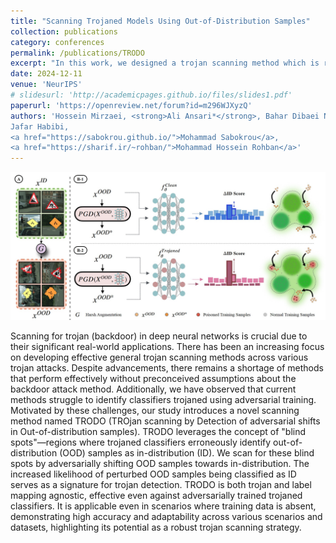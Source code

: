 ```yaml
---
title: "Scanning Trojaned Models Using Out-of-Distribution Samples"
collection: publications
category: conferences
permalink: /publications/TRODO
excerpt: "In this work, we designed a trojan scanning method which is robust in various aspects, including trojan attack type, label mapping, and adversarial robustness of the classifier. We further propose a version of our work which requires no access samples from the model's training distribution."
date: 2024-12-11
venue: 'NeurIPS'
# slidesurl: 'http://academicpages.github.io/files/slides1.pdf'
paperurl: 'https://openreview.net/forum?id=m296WJXyzQ'
authors: 'Hossein Mirzaei, <strong>Ali Ansari*</strong>, Bahar Dibaei Nia*, Mojtaba Nafez, Moein Madadi, Sepehr Rezaee, Zeinab Sadat Taghavi, Arad Maleki, Kian Shamsaie, Mahdi Hajialilue,
Jafar Habibi,
<a href="https://sabokrou.github.io/">Mohammad Sabokrou</a>,
<a href="https://sharif.ir/~rohban/">Mohammad Hossein Rohban</a>'
---
```


![Main figure of the paper](../images/trodo_figure.jpg)

Scanning for trojan (backdoor) in deep neural networks is crucial due to their significant real-world applications. There has been an increasing focus on developing effective general trojan scanning methods across various trojan attacks. Despite advancements, there remains a shortage of methods that perform effectively without preconceived assumptions about the backdoor attack method. Additionally, we have observed that current methods struggle to identify classifiers trojaned using adversarial training. Motivated by these challenges, our study introduces a novel scanning method named TRODO (TROjan scanning by Detection of adversarial shifts in Out-of-distribution samples). TRODO leverages the concept of "blind spots"—regions where trojaned classifiers erroneously identify out-of-distribution (OOD) samples as in-distribution (ID). We scan for these blind spots by adversarially shifting OOD samples towards in-distribution. The increased likelihood of perturbed OOD samples being classified as ID serves as a signature for trojan detection. TRODO is both trojan and label mapping agnostic, effective even against adversarially trained trojaned classifiers. It is applicable even in scenarios where training data is absent, demonstrating high accuracy and adaptability across various scenarios and datasets, highlighting its potential as a robust trojan scanning strategy.